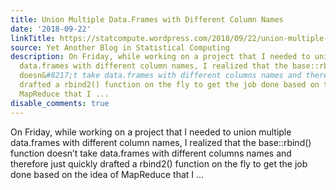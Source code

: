 ```yaml
---
title: Union Multiple Data.Frames with Different Column Names
date: '2018-09-22'
linkTitle: https://statcompute.wordpress.com/2018/09/22/union-multiple-data-frames-with-different-column-names/
source: Yet Another Blog in Statistical Computing
description: On Friday, while working on a project that I needed to union multiple
  data.frames with different column names, I realized that the base::rbind() function
  doesn&#8217;t take data.frames with different columns names and therefore just quickly
  drafted a rbind2() function on the fly to get the job done based on the idea of
  MapReduce that I ...
disable_comments: true
---
```

On Friday, while working on a project that I needed to union multiple data.frames with different column names, I realized that the base::rbind() function doesn&#8217;t take data.frames with different columns names and therefore just quickly drafted a rbind2() function on the fly to get the job done based on the idea of MapReduce that I ...